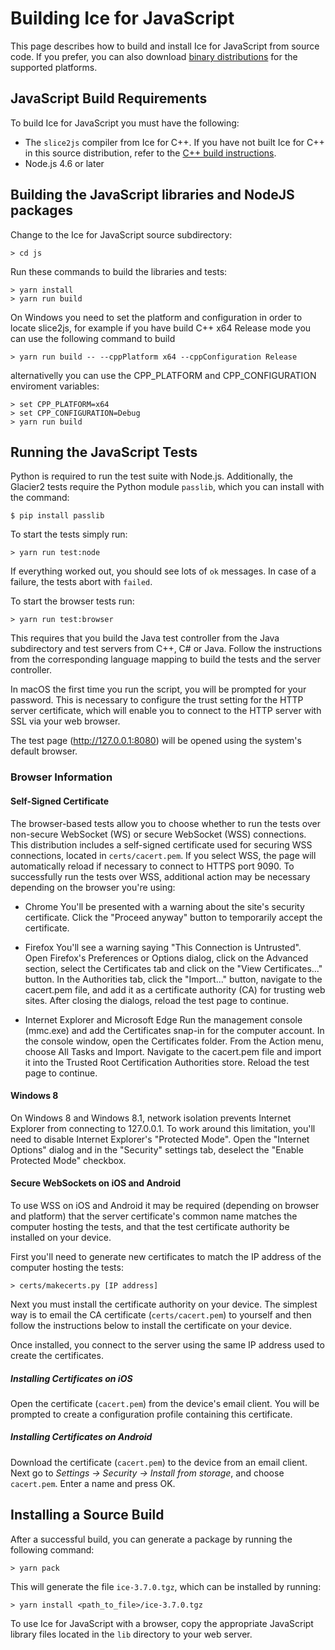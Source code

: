 # Building Ice for JavaScript

This page describes how to build and install Ice for JavaScript from source
code. If you prefer, you can also download [binary distributions][1] for the
supported platforms.

## JavaScript Build Requirements

To build Ice for JavaScript you must have the following:

- The `slice2js` compiler from Ice for C++. If you have not built Ice for C++
  in this source distribution, refer to the [C++ build instructions](../cpp/BuildInstructions.md).
- Node.js 4.6 or later

## Building the JavaScript libraries and NodeJS packages

Change to the Ice for JavaScript source subdirectory:

    > cd js

Run these commands to build the libraries and tests:

    > yarn install
    > yarn run build

On Windows you need to set the platform and configuration in order to locate
slice2js, for example if you have build C++ x64 Release mode you can use
the following command to build

    > yarn run build -- --cppPlatform x64 --cppConfiguration Release

alternativelly you can use the CPP_PLATFORM and CPP_CONFIGURATION enviroment
variables:

    > set CPP_PLATFORM=x64
    > set CPP_CONFIGURATION=Debug
    > yarn run build

## Running the JavaScript Tests

Python is required to run the test suite with Node.js. Additionally, the
Glacier2 tests require the Python module `passlib`, which you can install
with the command:

    $ pip install passlib

To start the tests simply run:

    > yarn run test:node

If everything worked out, you should see lots of `ok` messages. In case of a
failure, the tests abort with `failed`.

To start the browser tests run:

    > yarn run test:browser

This requires that you build the Java test controller from the Java subdirectory
and test servers from C++, C# or Java. Follow the instructions from the
corresponding language mapping to build the tests and the server controller.

In macOS the first time you run the script, you will be prompted for your
password. This is necessary to configure the trust setting for the HTTP
server certificate, which will enable you to connect to the HTTP server
with SSL via your web browser.

The test page (http://127.0.0.1:8080) will be opened using the system's default
browser.

### Browser Information

#### Self-Signed Certificate

The browser-based tests allow you to choose whether to run the tests over
non-secure WebSocket (WS) or secure WebSocket (WSS) connections. This
distribution includes a self-signed certificate used for securing WSS
connections, located in `certs/cacert.pem`. If you select WSS, the page
will automatically reload if necessary to connect to HTTPS port 9090.
To successfully run the tests over WSS, additional action may be necessary
depending on the browser you're using:

- Chrome
   You'll be presented with a warning about the site's security certificate.
   Click the "Proceed anyway" button to temporarily accept the certificate.

- Firefox
   You'll see a warning saying "This Connection is Untrusted". Open Firefox's
   Preferences or Options dialog, click on the Advanced section, select the
   Certificates tab and click on the "View Certificates..." button. In the
   Authorities tab, click the "Import..." button, navigate to the cacert.pem
   file, and add it as a certificate authority (CA) for trusting web sites.
   After closing the dialogs, reload the test page to continue.

- Internet Explorer and Microsoft Edge
   Run the management console (mmc.exe) and add the Certificates snap-in for
   the computer account. In the console window, open the Certificates folder.
   From the Action menu, choose All Tasks and Import. Navigate to the
   cacert.pem file and import it into the Trusted Root Certification Authorities
   store. Reload the test page to continue.

#### Windows 8

On Windows 8 and Windows 8.1, network isolation prevents Internet Explorer from
connecting to 127.0.0.1. To work around this limitation, you'll need to disable
Internet Explorer's "Protected Mode". Open the "Internet Options" dialog and in
the "Security" settings tab, deselect the "Enable Protected Mode" checkbox.

#### Secure WebSockets on iOS and Android

To use WSS on iOS and Android it may be required (depending on browser and
platform) that the server certificate's common name matches the computer hosting
the tests, and that the test certificate authority be installed on your device.

First you'll need to generate new certificates to match the IP address of the
computer hosting the tests:

    > certs/makecerts.py [IP address]

Next you must install the certificate authority on your device. The simplest way
is to email the CA certificate (`certs/cacert.pem`) to yourself and then follow
the instructions below to install the certificate on your device.

Once installed, you connect to the server using the same IP address used to
create the certificates.

##### Installing Certificates on iOS

Open the certificate (`cacert.pem`) from the device's email client. You
will be prompted to create a configuration profile containing this certificate.

##### Installing Certificates on Android

Download the certificate (`cacert.pem`) to the device from an email client.
Next go to _Settings -> Security -> Install from storage_, and choose
`cacert.pem`. Enter a name and press OK.

## Installing a Source Build

After a successful build, you can generate a package by running the
following command:

    > yarn pack

This will generate the file `ice-3.7.0.tgz`, which can be installed by running:

    > yarn install <path_to_file>/ice-3.7.0.tgz

To use Ice for JavaScript with a browser, copy the appropriate JavaScript
library files located in the `lib` directory to your web server.

[1]: https://zeroc.com/download.html
